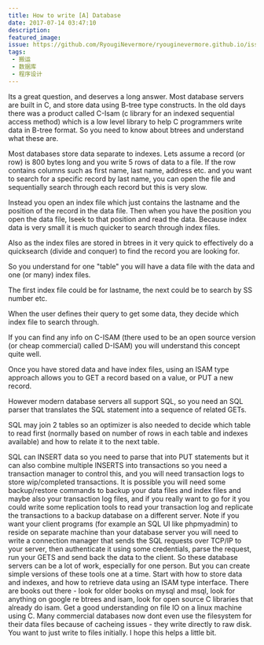 ```yaml
---
title: How to write [A] Database
date: 2017-07-14 03:47:10
description:
featured_image:
issue: https://github.com/RyougiNevermore/ryouginevermore.github.io/issues/6
tags:
 - 搬运
 - 数据库
 - 程序设计
---
```


Its a great question, and deserves a long answer.
Most database servers are built in C, and store data using B-tree type constructs.
In the old days there was a product called C-Isam (c library for an indexed sequential access method) which is a low level library to help C programmers write data in B-tree format.
So you need to know about btrees and understand what these are.

Most databases store data separate to indexes. Lets assume a record (or row) is 800 bytes long and you write 5 rows of data to a file.
If the row contains columns such as first name, last name, address etc. and you want to search for a specific record by last name, you can open the file and sequentially search through each record but this is very slow.

Instead you open an index file which just contains the lastname and the position of the record in the data file.
Then when you have the position you open the data file,
lseek to that position and read the data.
Because index data is very small it is much quicker to search through index files.

Also as the index files are stored in btrees in it very quick to effectively do a quicksearch (divide and conquer) to find the record you are looking for.

So you understand for one "table" you will have a data file with the data and one (or many) index files.

The first index file could be for lastname, the next could be to search by SS number etc.

When the user defines their query to get some data, they decide which index file to search through.

If you can find any info on C-ISAM (there used to be an open source version (or cheap commercial) called D-ISAM) you will understand this concept quite well.

Once you have stored data and have index files, using an ISAM type approach allows you to GET a record based on a value, or PUT a new record.

However modern database servers all support SQL, so you need an SQL parser that translates the SQL statement into a sequence of related GETs.

SQL may join 2 tables so an optimizer is also needed to decide which table to read first (normally based on number of rows in each table and indexes available) and how to relate it to the next table.

SQL can INSERT data so you need to parse that into PUT statements but it can also combine multiple INSERTS into transactions so you need a transaction manager to control this, and you will need transaction logs to store wip/completed transactions.
It is possible you will need some backup/restore commands to backup your data files and index files and maybe also your transaction log files, and if you really want to go for it you could write some replication tools to read your transaction log and replicate the transactions to a backup database on a different server. Note if you want your client programs (for example an SQL UI like phpmyadmin) to reside on separate machine than your database server you will need to write a connection manager that sends the SQL requests over TCP/IP to your server, then authenticate it using some credentials, parse the request, run your GETS and send back the data to the client.
So these database servers can be a lot of work, especially for one person. But you can create simple versions of these tools one at a time. Start with how to store data and indexes, and how to retrieve data using an ISAM type interface.
There are books out there - look for older books on mysql and msql, look for anything on google re btrees and isam, look for open source C libraries that already do isam. Get a good understanding on file IO on a linux machine using C. Many commercial databases now dont even use the filesystem for their data files because of cacheing issues - they write directly to raw disk. You want to just write to files initially.
I hope this helps a little bit.